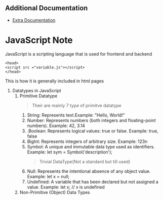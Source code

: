 ## Additional Documentation
- [Extra Documentation](extra-documentation.md)

# JavaScript Note

JavaScript is a scripting language that is used for frontend and backend 
```
<head>
<script src ="variable.js"></script>
</head>
```
This is how it is generally included in html pages
1. Datatypes in JavaScript
   1. Primitive Datatype
      > Their are mainly 7 type of primitve datatype
      1. String: Represents text.Example: "Hello, World!"
      2. Number: Represents numbers (both integers and floating-point numbers). Example: 42, 3.14
      3. .Boolean: Represents logical values: true or false.
        Example: true, false
      4. BigInt: Represents integers of arbitrary size.
          Example: 123n
      7. Symbol: A unique and immutable data type used as identifiers.
          Example: let sym = Symbol('description');
         > Trivial DataType(Not a standard but till used)
      5. Null: Represents the intentional absence of any object value.
        Example: let x = null;
      6. Undefined: A variable that has been declared but not assigned a value.
          Example: let x; // x is undefined
   2.  Non-Primitive (Object) Data Types




      




   
